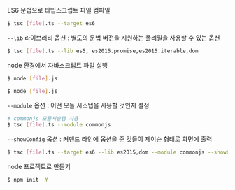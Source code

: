 ES6 문법으로 타입스크립트 파일 컴파일

```bash
$ tsc [file].ts --target es6
```

`--lib` 라이브러리 옵션 : 별도의 문법 버전을 지원하는 폴리필을 사용할 수 있는 옵션

```bash
$ tsc [file].ts --lib es5, es2015.promise,es2015.iterable,dom
```

node 환경에서 자바스크립트 파일 실행

```bash
$ node [file].js
```

```bash
$ node [file].js
```

`--module` 옵션 : 어떤 모듈 시스텝을 사용할 것인지 설정

```bash
# commonjs 모듈시슽템 사용
$ tsc [file].ts --module commonjs
```

`--showConfig` 옵션 : 커맨드 라인에 옵션을 준 것들이 제이슨 형태로 화면에 출력

```bash
$ tsc [file].ts --target es6 --lib es2015,dom --module commonjs --showConfig
```

node 프로젝트로 만들기

```bash
$ npm init -Y
```
